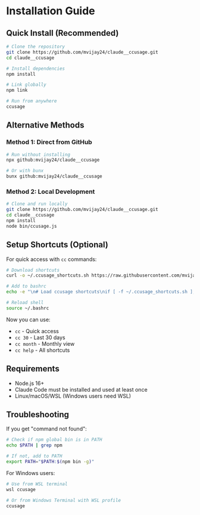 # Installation Guide

## Quick Install (Recommended)

```bash
# Clone the repository
git clone https://github.com/mvijay24/claude__ccusage.git
cd claude__ccusage

# Install dependencies
npm install

# Link globally
npm link

# Run from anywhere
ccusage
```

## Alternative Methods

### Method 1: Direct from GitHub
```bash
# Run without installing
npx github:mvijay24/claude__ccusage

# Or with bunx
bunx github:mvijay24/claude__ccusage
```

### Method 2: Local Development
```bash
# Clone and run locally
git clone https://github.com/mvijay24/claude__ccusage.git
cd claude__ccusage
npm install
node bin/ccusage.js
```

## Setup Shortcuts (Optional)

For quick access with `cc` commands:

```bash
# Download shortcuts
curl -o ~/.ccusage_shortcuts.sh https://raw.githubusercontent.com/mvijay24/claude__ccusage/main/.ccusage_shortcuts.sh

# Add to bashrc
echo -e "\n# Load ccusage shortcuts\nif [ -f ~/.ccusage_shortcuts.sh ]; then\n    source ~/.ccusage_shortcuts.sh\nfi" >> ~/.bashrc

# Reload shell
source ~/.bashrc
```

Now you can use:
- `cc` - Quick access
- `cc 30` - Last 30 days
- `cc month` - Monthly view
- `cc help` - All shortcuts

## Requirements

- Node.js 16+
- Claude Code must be installed and used at least once
- Linux/macOS/WSL (Windows users need WSL)

## Troubleshooting

If you get "command not found":
```bash
# Check if npm global bin is in PATH
echo $PATH | grep npm

# If not, add to PATH
export PATH="$PATH:$(npm bin -g)"
```

For Windows users:
```bash
# Use from WSL terminal
wsl ccusage

# Or from Windows Terminal with WSL profile
ccusage
```